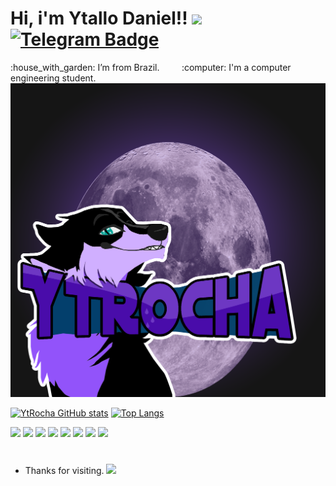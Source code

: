 
# Hi, i'm Ytallo Daniel!! <a href="mailto:ytallo4gamer@gmail.com"><img src="https://img.shields.io/badge/Gmail-D14836?style=for-the-badge&logo=gmail&logoColor=white"></a> [![Telegram Badge](https://img.shields.io/badge/Telegram-2CA5E0?style=for-the-badge&logo=telegram&logoColor=white&link=https://t.me/YtRocha)](https://t.me/YtRocha)
<p>
:house_with_garden: I’m from Brazil.    &nbsp &nbsp &nbsp &nbsp :computer: I'm a computer engineering student.
<img src="https://github.com/YtRocha/YtRocha/blob/main/logoytrocha.png">




[![YtRocha GitHub stats](https://github-readme-stats.vercel.app/api?username=YtRocha&theme=midnight-purple&show_icons=true&border_radius=20&border_color&count_private=true)](https://github.com/YtRocha/github-readme-stats)
[![Top Langs](https://github-readme-stats.vercel.app/api/top-langs/?username=YtRocha&layout=compact&theme=midnight-purple&border_radius=20)](https://github.com/YtRocha/github-readme-stats)

<code><img src="https://img.shields.io/badge/JavaScript-F7DF1E?style=for-the-badge&logo=javascript&logoColor=black"></code>
<code><img src="https://img.shields.io/badge/Python-FFD43B?style=for-the-badge&logo=python&logoColor=darkgreen"></code>
<code><img src="https://img.shields.io/badge/C-00599C?style=for-the-badge&logo=c&logoColor=white"></code>
<code><img src="https://img.shields.io/badge/Java-ED8B00?style=for-the-badge&logo=java&logoColor=white"></code>
<code><img src="https://img.shields.io/badge/Haskell-5D4F85?style=for-the-badge&logo=haskell&logoColor=white"></code>
<code><img src="https://img.shields.io/badge/MySQL-00000F?style=for-the-badge&logo=mysql&logoColor=white"></code>
<code><img src="https://img.shields.io/badge/Ubuntu-E95420?style=for-the-badge&logo=ubuntu&logoColor=white"></code>
<code><img src="https://img.shields.io/badge/Windows-0078D6?style=for-the-badge&logo=windows&logoColor=white"></code>

# 
- Thanks for visiting. <img src=https://github.com/TheDudeThatCode/TheDudeThatCode/blob/master/Assets/gandalf_parrot.gif width="30"> 


